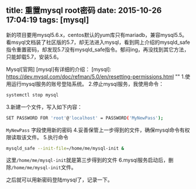 title: 重置mysql root密码
date: 2015-10-26 17:04:19
tags: [mysql]
---
新的项目要用mysql5.6.x，centos默认的yum库只有mariadb，兼容mysql5.5。
看msyql文档装了社区版的5.7，却无法进入mysql，看到网上介绍的mysqld_safe指令重置密码，却发现5.7没有mysqld_safe指令。郁闷ing，再没找到其它方法，只能卸载5.7，安装5.6。  

Mysql[官网] [mysql]有详细的介绍：
[mysql]: https://dev.mysql.com/doc/refman/5.0/en/resetting-permissions.html ""
1.使用运行mysql服务的账号登陆系统。
2.停止mysql服务，我使用命令：
```sh
systemctl stop mysql
```

3.新建一个文件，写入如下内容：
```sh
SET PASSWORD FOR 'root'@'localhost' = PASSWORD('MyNewPass');
```
`MyNewPass` 字段使用新的密码
4.妥善保管上一步得到的文件，确保mysql命令有权限读取该文件。
5.执行命令
```sh
mysqld_safe --init-file=/home/me/mysql-init &
```
这里`/home/me/mysql-init`就是第三步得到的文件
6.mysql服务启动后，删除`/home/me/mysql-init`文件。  

之后就可以用新密码登陆mysql了，记录一下。
